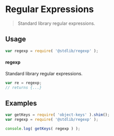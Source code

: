 # Regular Expressions

> Standard library regular expressions.

<section class="usage">

## Usage

```javascript
var regexp = require( '@stdlib/regexp' );
```

#### regexp

Standard library regular expressions.

```javascript
var re = regexp;
// returns {...}
```

</section>

<!-- /.usage -->

<section class="examples">

## Examples

<!-- TODO: better examples -->

```javascript
var getKeys = require( 'object-keys' ).shim();
var regexp = require( '@stdlib/regexp' );

console.log( getKeys( regexp ) );
```

</section>

<!-- /.examples -->

<section class="links">

</section>

<!-- /.links -->
